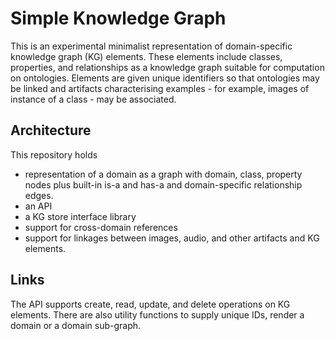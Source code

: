 # Simple Knowledge Graph
This is an experimental minimalist representation of domain-specific knowledge graph (KG) elements. These elements include classes, properties, and relationships as a knowledge graph suitable for computation on ontologies.
Elements are given unique identifiers so that ontologies may be linked and artifacts characterising examples - for example, images of instance of a class - may be associated.

## Architecture
This repository holds 
- representation of a domain as a graph with domain, class, property nodes plus built-in is-a and has-a and domain-specific relationship edges.
-  an API
-  a KG store interface library
-  support for cross-domain references
-  support for linkages between images, audio, and other artifacts and KG elements.

## Links
The API supports create, read, update, and delete operations on KG elements. There are also utility functions to supply unique IDs, render a domain or a domain sub-graph.
